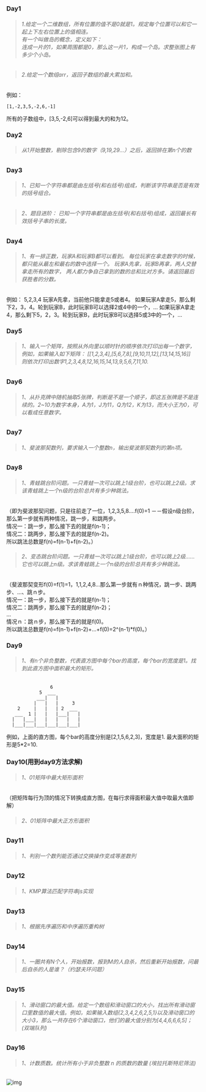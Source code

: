 ### Day1
>###### 1.给定一个二维数组，所有位置的值不是0就是1。规定每个位置可以和它一起上下左右位置上的值相连。<br>有一个叫做岛的概念，定义如下：<br>连成一片的1，如果周围都是0，那么这一片1，构成一个岛。求整张图上有多少个小岛。

>###### 2.给定一个数组arr，返回子数组的最大累加和。
例如：
```
[1,-2,3,5,-2,6,-1]
```
所有的子数组中，[3,5,-2,6]可以得到最大的和为12。

### Day2
>###### 从1开始整数，剔除包含9的数字（9,19,29...）之后，返回排在第n个的数

### Day3
>###### 1、已知一个字符串都是由左括号(和右括号)组成，判断该字符串是否是有效的括号组合。

>###### 2、题目进阶： 已知一个字符串都是由左括号(和右括号)组成，返回最长有效括号子串的长度。

### Day4
>######  1、有一排正数，玩家A和玩家B都可以看到。 每位玩家在拿走数字的时候，都只能从最左和最右的数中选择一个。 玩家A先拿，玩家B再拿，两人交替拿走所有的数字， 两人都力争自己拿到的数的总和比对方多。请返回最后获胜者的分数。
例如： 5,2,3,4 玩家A先拿，当前他只能拿走5或者4。 如果玩家A拿走5，那么剩下2，3，4。轮到玩家B，此时玩家B可以选择2或4中的一个，… 如果玩家A拿走4，那么剩下5，2，3。轮到玩家B，此时玩家B可以选择5或3中的一个，…

### Day5
>######  1、输入一个矩阵，按照从外向里以顺时针的顺序依次打印出每一个数字，<br>例如，如果输入如下矩阵： [[1,2,3,4],[5,6,7,8],[9,10,11,12],[13,14,15,16]]<br>则依次打印出数字1,2,3,4,8,12,16,15,14,13,9,5,6,7,11,10.

### Day6
>######  1、从扑克牌中随机抽取5张牌，判断是不是一个顺子，即这五张牌是不是连续的。2~10为数字本身，A为1，J为11，Q为12，K为13，而大小王为0，可以看成任意数字。

### Day7
>######  1、斐波那契数列，要求输入一个整数n，输出斐波那契数列的第n项。

### Day8
>######  1、青蛙跳台阶问题。一只青蛙一次可以跳上1级台阶，也可以跳上2级。求该青蛙跳上一个n级的台阶总共有多少种跳法。
（即为斐波那契问题，只是往前走了一位，1,2,3,5,8....f(0)=1 －－假设n级台阶，那么第一步就有两种情况，跳一步，和跳两步。<br>情况一：跳一步，那么接下去的就是f(n-1)；<br>情况二：跳两步，那么接下去的就是f(n-2)。<br>所以跳法总数是f(n)=f(n-1)+f(n-2)。）

>######  2、变态跳台阶问题。一只青蛙一次可以跳上1级台阶，也可以跳上2级……它也可以跳上n级。求该青蛙跳上一个n级的台阶总共有多少种跳法。
（斐波那契变形f(0)=f(1)=1，1,1,2,4,8...那么第一步就有ｎ种情况，跳一步、跳两步、...、跳ｎ步。<br>情况一：跳一步，那么接下去的就是f(n-1)；<br>情况二：跳两步，那么接下去的就是f(n-2)；<br>...<br>情况ｎ：跳ｎ步，那么接下去的就是f(0)。<br>所以跳法总数是f(n)=f(n-1)+f(n-2)+...+f(0)=2^(n-1)*f(0)。）

### Day9
>######  1、有n个非负整数，代表直方图中每个bar的高度，每个bar的宽度是1。找到此直方图中面积最大的矩形。
```
                6
            5  ___
           ___|   |
          |   |   |     3
    2     |   |   | 2  ___
   ___  1 |   |   |___|   |
  |   |___|   |   |   |   |
  |___|___|___|___|___|___|
```
例如，上面的直方图，每个bar的高度分别是[2,1,5,6,2,3]，宽度是1.  最大面积的矩形是5*2=10.

### Day10(用到day9方法求解)
>######  1、01矩阵中最大矩形面积
（把矩阵每行为顶的情况下转换成直方图，在每行求得面积最大值中取最大值即解）

>######  2、01矩阵中最大正方形面积

### Day11
>######  1、判别一个数列能否通过交换操作变成等差数列

### Day12
>######  1、KMP算法匹配字符串js实现

### Day13
>######  1、根据先序遍历和中序遍历重构树

### Day14
>######  1、一圈共有N个人，开始报数，报到M的人自杀，然后重新开始报数，问最后自杀的人是谁？（约瑟夫环问题）

### Day15
>######  1、滑动窗口的最大值。给定一个数组和滑动窗口的大小，找出所有滑动窗口里数值的最大值。例如，如果输入数组{2,3,4,2,6,2,5,1}以及滑动窗口的大小3，那么一共存在6个滑动窗口，他们的最大值分别为[4,4,6,6,6,5]； (双端队列)

### Day16
>######  1、计数质数。统计所有小于非负整数 n 的质数的数量 (埃拉托斯特尼筛法)
![img](https://img-blog.csdn.net/20150604215737644?watermark/2/text/aHR0cDovL2Jsb2cuY3Nkbi5uZXQveF9pX3lfdV9l/font/5a6L5L2T/fontsize/400/fill/I0JBQkFCMA==/dissolve/70/gravity/Center)
